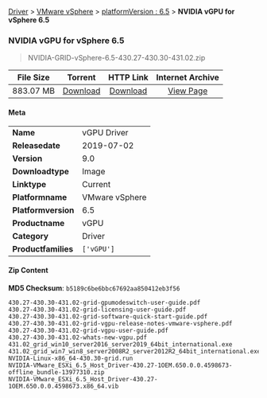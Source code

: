 
[Driver](/README.md)  >  [VMware vSphere](/index/Driver/VMware_vSphere.md)  >  [platformVersion : 6.5](/index/Driver/VMware_vSphere/6.5.md)  >  **NVIDIA vGPU for vSphere 6.5**


###    NVIDIA vGPU for vSphere 6.5

> NVIDIA-GRID-vSphere-6.5-430.27-430.30-431.02.zip   


| **File Size** | **Torrent**  | **HTTP Link** | **Internet Archive** |
|:-------------:|:------------:|:-------------:|:--------------------:|
| 883.07 MB |  [Download](https://archive.org/download/nvgpu_NVIDIA-GRID-vSphere-6.5-430.27-430.30-431.02.zip_aahu10wa/nvgpu_NVIDIA-GRID-vSphere-6.5-430.27-430.30-431.02.zip_aahu10wa_archive.torrent)       | [Download](https://archive.org/compress/nvgpu_NVIDIA-GRID-vSphere-6.5-430.27-430.30-431.02.zip_aahu10wa) | [View Page](https://archive.org/details/nvgpu_NVIDIA-GRID-vSphere-6.5-430.27-430.30-431.02.zip_aahu10wa)       |

#### Meta

<table>
<tr><td><strong>Name</strong></td><td>vGPU Driver</td></tr>
<tr><td><strong>Releasedate</strong></td><td>2019-07-02</td></tr>
<tr><td><strong>Version</strong></td><td>9.0</td></tr>
<tr><td><strong>Downloadtype</strong></td><td>Image</td></tr>
<tr><td><strong>Linktype</strong></td><td>Current</td></tr>
<tr><td><strong>Platformname</strong></td><td>VMware vSphere</td></tr>
<tr><td><strong>Platformversion</strong></td><td>6.5</td></tr>
<tr><td><strong>Productname</strong></td><td>vGPU</td></tr>
<tr><td><strong>Category</strong></td><td>Driver</td></tr>
<tr><td><strong>Productfamilies</strong></td><td><code>['vGPU']</code></td></tr>
</table>

#### Zip Content

**MD5 Checksum**: `b5189c6be6bbc67692aa850412eb3f56`

```text
430.27-430.30-431.02-grid-gpumodeswitch-user-guide.pdf
430.27-430.30-431.02-grid-licensing-user-guide.pdf
430.27-430.30-431.02-grid-software-quick-start-guide.pdf
430.27-430.30-431.02-grid-vgpu-release-notes-vmware-vsphere.pdf
430.27-430.30-431.02-grid-vgpu-user-guide.pdf
430.27-430.30-431.02-whats-new-vgpu.pdf
431.02_grid_win10_server2016_server2019_64bit_international.exe
431.02_grid_win7_win8_server2008R2_server2012R2_64bit_international.exe
NVIDIA-Linux-x86_64-430.30-grid.run
NVIDIA-VMware_ESXi_6.5_Host_Driver-430.27-1OEM.650.0.0.4598673-offline_bundle-13977310.zip
NVIDIA-VMware_ESXi_6.5_Host_Driver-430.27-1OEM.650.0.0.4598673.x86_64.vib
```